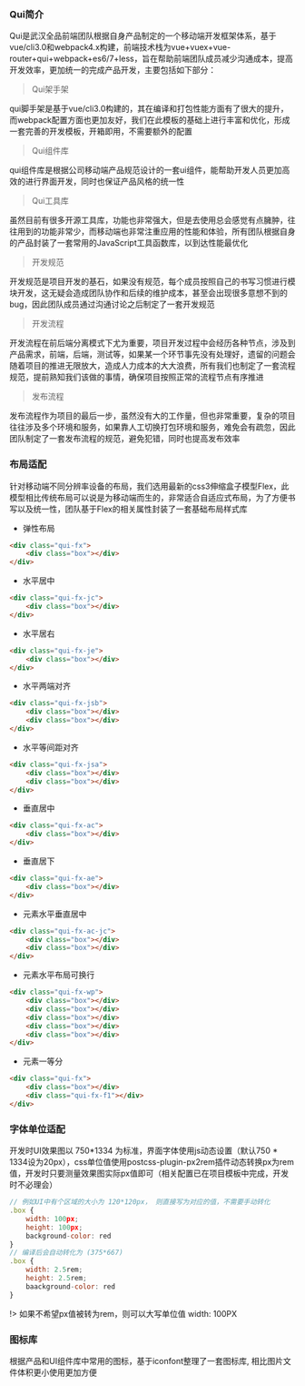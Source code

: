 ### Qui简介

Qui是武汉全品前端团队根据自身产品制定的一个移动端开发框架体系，基于vue/cli3.0和webpack4.x构建，前端技术栈为vue+vuex+vue-router+qui+webpack+es6/7+less，旨在帮助前端团队成员减少沟通成本，提高开发效率，更加统一的完成产品开发，主要包括如下部分：

> Qui架手架

qui脚手架是基于vue/cli3.0构建的，其在编译和打包性能方面有了很大的提升，而webpack配置方面也更加友好，我们在此模板的基础上进行丰富和优化，形成一套完善的开发模板，开箱即用，不需要额外的配置

> Qui组件库

 qui组件库是根据公司移动端产品规范设计的一套ui组件，能帮助开发人员更加高效的进行界面开发，同时也保证产品风格的统一性

> Qui工具库

 虽然目前有很多开源工具库，功能也非常强大，但是去使用总会感觉有点臃肿，往往用到的功能非常少，而移动端也非常注重应用的性能和体验，所有团队根据自身的产品封装了一套常用的JavaScript工具函数库，以到达性能最优化

> 开发规范

 开发规范是项目开发的基石，如果没有规范，每个成员按照自己的书写习惯进行模块开发，这无疑会造成团队协作和后续的维护成本，甚至会出现很多意想不到的bug，因此团队成员通过沟通讨论之后制定了一套开发规范

> 开发流程

 开发流程在前后端分离模式下尤为重要，项目开发过程中会经历各种节点，涉及到产品需求，前端，后端，测试等，如果某一个环节事先没有处理好，遗留的问题会随着项目的推进无限放大，造成人力成本的大大浪费，所有我们也制定了一套流程规范，提前熟知我们该做的事情，确保项目按照正常的流程节点有序推进

> 发布流程

 发布流程作为项目的最后一步，虽然没有大的工作量，但也非常重要，复杂的项目往往涉及多个环境和服务，如果靠人工切换打包环境和服务，难免会有疏忽，因此团队制定了一套发布流程的规范，避免犯错，同时也提高发布效率

### 布局适配

针对移动端不同分辨率设备的布局，我们选用最新的css3伸缩盒子模型Flex，此模型相比传统布局可以说是为移动端而生的，非常适合自适应式布局，为了方便书写以及统一性，团队基于Flex的相关属性封装了一套基础布局样式库

+ 弹性布局

```html
<div class="qui-fx">
    <div class="box"></div>
</div>
```

+ 水平居中

```html
<div class="qui-fx-jc">
    <div class="box"></div>
</div>
```
+ 水平居右

```html
<div class="qui-fx-je">
    <div class="box"></div>
</div>
```
+ 水平两端对齐

```html
<div class="qui-fx-jsb">
    <div class="box"></div>
    <div class="box"></div>
</div>
```

+ 水平等间距对齐

```html
<div class="qui-fx-jsa">
    <div class="box"></div>
    <div class="box"></div>
</div>
```

+ 垂直居中

```html
<div class="qui-fx-ac">
    <div class="box"></div>
</div>
```

+ 垂直居下

```html
<div class="qui-fx-ae">
    <div class="box"></div>
</div>
```

+ 元素水平垂直居中

```html
<div class="qui-fx-ac-jc">
    <div class="box"></div>
    <div class="box"></div>
</div>
```

+ 元素水平布局可换行

```html
<div class="qui-fx-wp">
    <div class="box"></div>
    <div class="box"></div>
    <div class="box"></div>
    <div class="box"></div>
    <div class="box"></div>
</div>
```

+ 元素一等分

```html
<div class="qui-fx">
    <div class="box"></div>
    <div class="qui-fx-f1"></div>
</div>
```
### 字体单位适配

开发时UI效果图以 750*1334 为标准，界面字体使用js动态设置（默认750 * 1334设为20px），css单位值使用postcss-plugin-px2rem插件动态转换px为rem值，开发时只要测量效果图实际px值即可（相关配置已在项目模板中完成，开发时不必理会）

```js
// 例如UI中有个区域的大小为 120*120px， 则直接写为对应的值，不需要手动转化
.box {
    width: 100px;
    height: 100px;
    background-color: red
}
// 编译后会自动转化为 (375*667)
.box {
    width: 2.5rem;
    height: 2.5rem;
    baackground-color: red
}
```
!> 如果不希望px值被转为rem，则可以大写单位值 width: 100PX

### 图标库

根据产品和UI组件库中常用的图标，基于iconfont整理了一套图标库, 相比图片文件体积更小使用更加方便